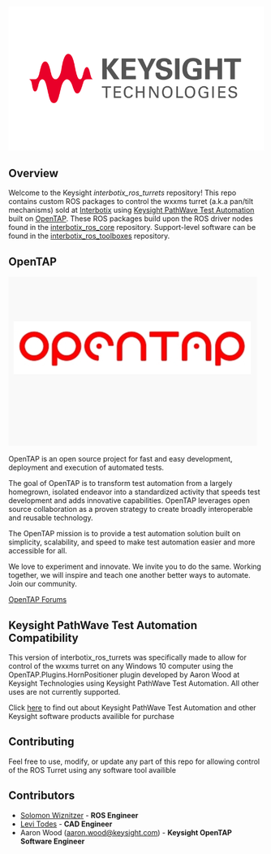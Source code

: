 ![turret_banner](images/home-page-img.png)

## Overview
Welcome to the Keysight *interbotix_ros_turrets* repository! This repo contains custom ROS packages to control the wxxms turret (a.k.a pan/tilt mechanisms) sold at [Interbotix](https://www.trossenrobotics.com/) using [Keysight PathWave Test Automation](https://www.keysight.com/us/en/products/software/pathwave-test-software/pathwave-test-automation-software.html) built on [OpenTAP](https://opentap.io/). These ROS packages build upon the ROS driver nodes found in the [interbotix_ros_core](https://github.com/Interbotix/interbotix_ros_core) repository. Support-level software can be found in the [interbotix_ros_toolboxes](https://github.com/Interbotix/interbotix_ros_toolboxes) repository.

## OpenTAP
![OpenTAP](images/opentap.PNG)

OpenTAP is an open source project for fast and easy development, deployment and execution of automated tests.

The goal of OpenTAP is to transform test automation from a largely homegrown, isolated endeavor into a standardized activity that speeds test development and adds innovative capabilities. OpenTAP leverages open source collaboration as a proven strategy to create broadly interoperable and reusable technology.

The OpenTAP mission is to provide a test automation solution built on simplicity, scalability, and speed to make test automation easier and more accessible for all.

We love to experiment and innovate. We invite you to do the same. Working together, we will inspire and teach one another better ways to automate. Join our community.

[OpenTAP Forums](https://forum.opentap.io/)

## Keysight PathWave Test Automation Compatibility

This version of interbotix_ros_turrets was specifically made to allow for control of the wxxms turret on any Windows 10 computer using the OpenTAP.Plugins.HornPositioner plugin developed by Aaron Wood at Keysight Technologies using Keysight PathWave Test Automation. All other uses are not currently supported. 

Click [here](https://www.keysight.com/us/en/products/software/pathwave-test-software/pathwave-test-automation-software.html) to find out about Keysight PathWave Test Automation and other Keysight software products availible for purchase


## Contributing
Feel free to use, modify, or update any part of this repo for allowing control of the ROS Turret using any software tool availible

## Contributors
- [Solomon Wiznitzer](https://github.com/swiz23) - **ROS Engineer**
- [Levi Todes](https://github.com/LeTo37) - **CAD Engineer**
- Aaron Wood (aaron.wood@keysight.com) - **Keysight OpenTAP Software Engineer**
